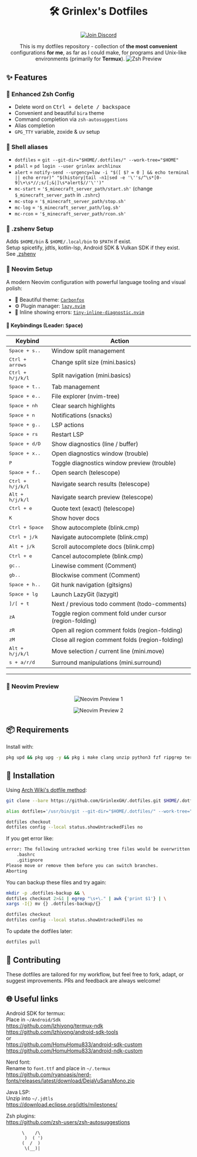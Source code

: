 # <p align="center">🛠️ Grinlex's Dotfiles</p>

<p align="center">
  <a href="https://discord.gg/YqTKmA5qbf">
    <img src="https://img.shields.io/badge/Join-Discord-%235865F2?logo=discord&logoColor=white" alt="Join Discord" />
  </a>
</p>

<p align="center">
  This is my dotfiles repository - collection of <strong>the most convenient</strong> configurations <strong>for me</strong>, as far as I could make, for programs and Unix-like environments (primarily for <strong>Termux</strong>).
  <img src="https://i.imgur.com/x8lkjcv.jpeg" alt="Zsh Preview" />
</p>

## ✨ Features

### 🔁 Enhanced Zsh Config
- Delete word on <kbd>Ctrl + delete / backspace</kbd>
- Convenient and beautiful `bira` theme
- Command completion via `zsh-autosuggestions`
- Alias completion
- `GPG_TTY` variable, zoxide & uv setup

### 🔗 Shell aliases
- `dotfiles` = `git --git-dir="$HOME/.dotfiles/" --work-tree="$HOME"`
- `pdall` = `pd login --user grinlex archlinux`
- `alert` = `notify-send --urgency=low -i "$([ $? = 0 ] && echo terminal || echo error)" "$(history|tail -n1|sed -e '\''s/^\s*[0-9]\+\s*//;s/[;&|]\s*alert$//'\'')"`
- `mc-start` = `'$_minecraft_server_path/start.sh'` (change `$_minecraft_server_path` in `.zshrc`)
- `mc-stop` = `'$_minecraft_server_path/stop.sh'`
- `mc-log` = `'$_minecraft_server_path/log.sh'`
- `mc-rcon` = `'$_minecraft_server_path/rcon.sh'`

### 🧬 .zshenv Setup
Adds `$HOME/bin` & `$HOME/.local/bin` to `$PATH` if exist.  
Setup spicetify, jdtls, kotlin-lsp, Android SDK & Vulkan SDK if they exist.  
See [.zshenv](./.zshenv)

### 📝 Neovim Setup

A modern Neovim configuration with powerful language tooling and visual polish:

- 🎨 Beautiful theme: [`Carbonfox`](https://github.com/EdenEast/nightfox.nvim#carbonfox)
- ⚙️ Plugin manager: [`lazy.nvim`](https://github.com/folke/lazy.nvim)
- 🔴 Inline showing errors: [`tiny-inline-diagnostic.nvim`](https://github.com/rachartier/tiny-inline-diagnostic.nvim)

#### 🔑 Keybindings (Leader: <kbd>Space</kbd>)

| Keybind                   | Action                                                     |
|---------------------------|------------------------------------------------------------|
| <kbd>Space + s..</kbd>    | Window split management                                    |
| <kbd>Ctrl + arrows</kbd>  | Change split size (mini.basics)                            |
| <kbd>Ctrl + h/j/k/l</kbd> | Split navigation (mini.basics)                             |
| <kbd>Space + t..</kbd>    | Tab management                                             |
| <kbd>Space + e..</kbd>    | File explorer (nvim-tree)                                  |
| <kbd>Space + nh</kbd>     | Clear search highlights                                    |
| <kbd>Space + n</kbd>      | Notifications (snacks)                                     |
| <kbd>Space + g..</kbd>    | LSP actions                                                |
| <kbd>Space + rs</kbd>     | Restart LSP                                                |
| <kbd>Space + d/D</kbd>    | Show diagnostics (line / buffer)                           |
| <kbd>Space + x..</kbd>    | Open diagnostics window (trouble)                          |
| <kbd>P</kbd>              | Toggle diagnostics window preview (trouble)                |
| <kbd>Space + f..</kbd>    | Open search (telescope)                                    |
| <kbd>Ctrl + h/j/k/l</kbd> | Navigate search results (telescope)                        |
| <kbd>Alt + h/j/k/l</kbd>  | Navigate search preview (telescope)                        |
| <kbd>Ctrl + e</kbd>       | Quote text (exact) (telescope)                             |
| <kbd>K</kbd>              | Show hover docs                                            |
| <kbd>Ctrl + Space</kbd>   | Show autocomplete (blink.cmp)                              |
| <kbd>Ctrl + j/k</kbd>     | Navigate autocomplete (blink.cmp)                          |
| <kbd>Alt + j/k</kbd>      | Scroll autocomplete docs (blink.cmp)                       |
| <kbd>Ctrl + e</kbd>       | Cancel autocomplete (blink.cmp)                            |
| <kbd>gc..</kbd>           | Linewise comment (Comment)                                 |
| <kbd>gb..</kbd>           | Blockwise comment (Comment)                                |
| <kbd>Space + h..</kbd>    | Git hunk navigation (gitsigns)                             |
| <kbd>Space + lg</kbd>     | Launch LazyGit (lazygit)                                   |
| <kbd>]/[ + t</kbd>        | Next / previous todo comment (todo-comments)               |
| <kbd>zA</kbd>             | Toggle region comment fold under cursor (region-folding)   |
| <kbd>zR</kbd>             | Open all region comment folds (region-folding)             |
| <kbd>zM</kbd>             | Close all region comment folds (region-folding)            |
| <kbd>Alt + h/j/k/l</kbd>  | Move selection / current line (mini.move)                  |
| <kbd>s + a/r/d</kbd>      | Surround manipulations (mini.surround)                     |

---

### 📸 Neovim Preview

<p align="center">
  <img src="https://i.imgur.com/2MsHPG0.jpeg" alt="Neovim Preview 1" />
</p>
<p align="center">
  <img src="https://i.imgur.com/nI7EzWr.jpeg" alt="Neovim Preview 2" />
</p>

## 📦 Requirements

Install with:

```bash
pkg upd && pkg upg -y && pkg i make clang unzip python3 fzf ripgrep termux-api zsh zoxide lazygit
```

## 🚀 Installation

Using [Arch Wiki's dotfile method](https://wiki.archlinux.org/title/Dotfiles#Tracking_dotfiles_directly_with_Git):

```bash
git clone --bare https://github.com/GrinlexGH/.dotfiles.git $HOME/.dotfiles

alias dotfiles='/usr/bin/git --git-dir="$HOME/.dotfiles/" --work-tree="$HOME"'

dotfiles checkout
dotfiles config --local status.showUntrackedFiles no
```

If you get error like:

```bash
error: The following untracked working tree files would be overwritten by checkout:
    .bashrc
    .gitignore
Please move or remove them before you can switch branches.
Aborting
```

You can backup these files and try again:

```bash
mkdir -p .dotfiles-backup && \
dotfiles checkout 2>&1 | egrep "\s+\." | awk {'print $1'} | \
xargs -I{} mv {} .dotfiles-backup/{}

dotfiles checkout
dotfiles config --local status.showUntrackedFiles no
```

To update the dotfiles later:

```bash
dotfiles pull
```

## 🤝 Contributing

These dotfiles are tailored for my workflow, but feel free to fork, adapt, or suggest improvements. PRs and feedback are always welcome!

## 🌐 Useful links

Android SDK for termux:  
Place in `~/Android/Sdk`  
https://github.com/lzhiyong/termux-ndk  
https://github.com/lzhiyong/android-sdk-tools  
or  
https://github.com/HomuHomu833/android-sdk-custom  
https://github.com/HomuHomu833/android-ndk-custom  

Nerd font:  
Rename to `font.ttf` and place in `~/.termux`  
https://github.com/ryanoasis/nerd-fonts/releases/latest/download/DejaVuSansMono.zip

Java LSP:  
Unzip into `~/.jdtls`  
https://download.eclipse.org/jdtls/milestones/

Zsh plugins:  
https://github.com/zsh-users/zsh-autosuggestions

```
      \    /\
       )  ( ')
      (  /  )
       \(__)|
```

